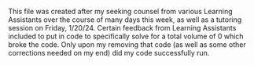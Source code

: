 This file was created after my seeking counsel from various Learning Assistants over the course of many days this week, as well as a tutoring session on Friday, 1/20/24.
Certain feedback from Learning Assistants included to put in code to specifically solve for a total volume of 0 which broke the code. Only upon my removing that code
(as well as some other corrections needed on my end) did my code successfully run.
